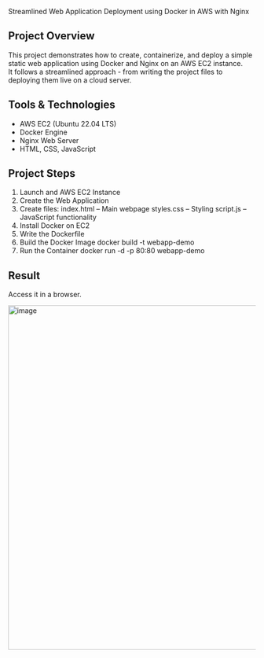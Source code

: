 Streamlined Web Application Deployment using Docker in AWS with Nginx

## Project Overview
This project demonstrates how to create, containerize, and deploy a simple static web application using Docker and Nginx on an AWS EC2 instance.  
It follows a streamlined approach - from writing the project files to deploying them live on a cloud server.


## Tools & Technologies
- AWS EC2 (Ubuntu 22.04 LTS)
- Docker Engine
- Nginx Web Server
- HTML, CSS, JavaScript



## Project Steps
1. Launch and AWS EC2 Instance
2. Create the Web Application
3. Create files:
    index.html – Main webpage
    styles.css – Styling
    script.js – JavaScript functionality
4. Install Docker on EC2
5. Write the Dockerfile
7. Build the Docker Image
    docker build -t webapp-demo
9. Run the Container
     docker run -d -p 80:80 webapp-demo

## Result
Access it in a browser.

<img width="1433" height="701" alt="image" src="https://github.com/user-attachments/assets/794bab72-e8ad-453d-a426-ebbfa37bd30c" />

